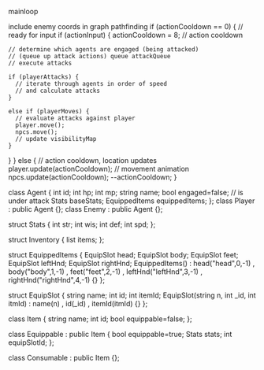mainloop

include enemy coords in graph pathfinding
if (actionCooldown == 0) {
  // ready for input
  if (actionInput) {
    actionCooldown = 8; // action cooldown

    // determine which agents are engaged (being attacked)
    // (queue up attack actions) queue attackQueue
    // execute attacks

    if (playerAttacks) {
      // iterate through agents in order of speed
      // and calculate attacks
    }

    else if (playerMoves) {
      // evaluate attacks against player
      player.move();
      npcs.move();
      // update visibilityMap
    }
  }
}
else { // action cooldown, location updates
  player.update(actionCooldown); // movement animation
  npcs.update(actionCooldown);
  --actionCooldown;
}

class Agent {
  int id;
  int hp;
  int mp;
  string name;
  bool engaged=false; // is under attack
  Stats baseStats;
  EquippedItems equippedItems;
};
class Player : public Agent {};
class Enemy : public Agent {};

struct Stats {
  int str;
  int wis;
  int def;
  int spd;
};

struct Inventory {
  list<Items> items;
};

struct EquippedItems {
  EquipSlot head;
  EquipSlot body;
  EquipSlot feet;
  EquipSlot leftHnd;
  EquipSlot rightHnd;
  EquippedItems()
    : head("head",0,-1)
    , body("body",1,-1)
    , feet("feet",2,-1)
    , leftHnd("leftHnd",3,-1)
    , rightHnd("rightHnd",4,-1)
  {}
};

struct EquipSlot {
  string name;
  int id;
  int itemId;
  EquipSlot(string n, int _id, int itmId)
    : name(n)
    , id(_id)
    , itemId(itmId)
  {}
};

class Item {
  string name;
  int id;
  bool equippable=false;
};

class Equippable : public Item {
  bool equippable=true;
  Stats stats;
  int equipSlotId;
};

class Consumable : public Item {};
